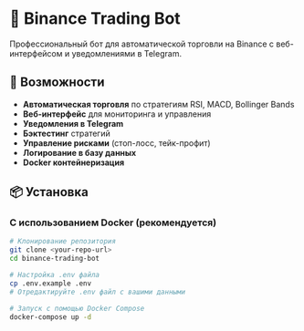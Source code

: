# 🤖 Binance Trading Bot

Профессиональный бот для автоматической торговли на Binance с веб-интерфейсом и уведомлениями в Telegram.

## 🚀 Возможности

- **Автоматическая торговля** по стратегиям RSI, MACD, Bollinger Bands
- **Веб-интерфейс** для мониторинга и управления
- **Уведомления в Telegram**
- **Бэктестинг** стратегий
- **Управление рисками** (стоп-лосс, тейк-профит)
- **Логирование в базу данных**
- **Docker контейнеризация**

## 📦 Установка

### С использованием Docker (рекомендуется)

```bash
# Клонирование репозитория
git clone <your-repo-url>
cd binance-trading-bot

# Настройка .env файла
cp .env.example .env
# Отредактируйте .env файл с вашими данными

# Запуск с помощью Docker Compose
docker-compose up -d